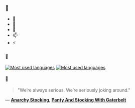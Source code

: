 ### 👋

- 🔭
- 🌱
- 💬
- 📫
- ⚡

#### 🧏

[![Most used languages](https://github-readme-stats-aynah.vercel.app/api/top-langs/?username=aynh&theme=solarized-dark&langs_count=6&layout=compact&hide_title=true)](https://github.com/anuraghazra/github-readme-stats#gh-dark-mode-only)
[![Most used languages](https://github-readme-stats-aynah.vercel.app/api/top-langs/?username=aynh&theme=solarized-light&langs_count=6&layout=compact&hide_title=true)](https://github.com/anuraghazra/github-readme-stats#gh-light-mode-only)

#### 💬

> "We’re always serious. We’re seriously joking around."

&mdash; [**Anarchy Stocking**](https://myanimelist.net/character.php?q=Anarchy%20Stocking&cat=character), [**Panty And Stocking With Gaterbelt**](https://myanimelist.net/search/all?q=Panty%20And%20Stocking%20With%20Gaterbelt&cat=all)
